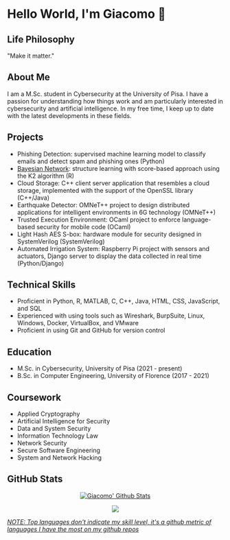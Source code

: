 # Hello World, I'm Giacomo 👋

## Life Philosophy
"Make it matter."

## About Me
I am a M.Sc. student in Cybersecurity at the University of Pisa. I have a passion for understanding how things work and am particularly interested in cybersecurity and artificial intelligence. In my free time, I keep up to date with the latest developments in these fields.

## Projects
- Phishing Detection: supervised machine learning model to classify emails and detect spam and phishing ones (Python)
- [Bayesian Network](https://github.com/giacomovitangeli/Structure-Learning-Bayesian-Network): structure learning with score-based approach using the K2 algorithm (R)
- Cloud Storage: C++ client server application that resembles a cloud storage, implemented with the support of the OpenSSL library (C++/Java)
- Earthquake Detector: OMNeT++ project to design distributed applications for intelligent environments in 6G technology (OMNeT++)
- Trusted Execution Environment: OCaml project to enforce language-based security for mobile code (OCaml)
- Light Hash AES S-box: hardware module for security designed in SystemVerilog (SystemVerilog)
- Automated Irrigation System: Raspberry Pi project with sensors and actuators, Django server to display the data collected in real time (Python/Django)

## Technical Skills
- Proficient in Python, R, MATLAB, C, C++, Java, HTML, CSS, JavaScript, and SQL
- Experienced with using tools such as Wireshark, BurpSuite, Linux, Windows, Docker, VirtualBox, and VMware
- Proficient in using Git and GitHub for version control

## Education
- M.Sc. in Cybersecurity, University of Pisa (2021 - present)
- B.Sc. in Computer Engineering, University of Florence (2017 - 2021)

## Coursework
- Applied Cryptography
- Artificial Intelligence for Security
- Data and System Security
- Information Technology Law
- Network Security
- Secure Software Engineering
- System and Network Hacking

## GitHub Stats
<p align="center">
  <a href="https://github.com/giacomovitangeli">
    <img src="https://github-readme-stats.vercel.app/api?username=giacomovitangeli&count_private=true&show_icons=True&theme=dark&hide=issues,contribs" alt="Giacomo' Github Stats"/></a>
</p>

<p align="center">
  <a href="https://github.com/giacomovitangeli">
    <img src="https://github-readme-stats.vercel.app/api/top-langs/?username=giacomovitangeli&layout=compact&show_icons=True&theme=dark"/>
</p>

_NOTE: Top languages don't indicate my skill level, it's a github metric of languages I have the most on my github repos_
